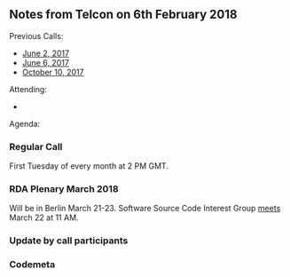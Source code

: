## Notes from Telcon on 6th February 2018

Previous Calls:
 - [June 2, 2017](https://github.com/force11/force11-sciwg/blob/master/meetings/20170602-Notes.md)
 - [June 6, 2017](https://github.com/force11/force11-sciwg/blob/master/meetings/20170606-Notes.md)
 - [October 10, 2017](https://github.com/force11/force11-sciwg/blob/master/meetings/20171010-Notes.md)

Attending:

 -

Agenda:

### Regular Call

First Tuesday of every month at 2 PM GMT.

### RDA Plenary March 2018
Will be in Berlin March 21-23. Software Source Code Interest Group [meets](https://rd-alliance.org/ig-software-source-code-rda-11th-plenary-meeting) March 22 at 11 AM.

### Update by call participants


### Codemeta
